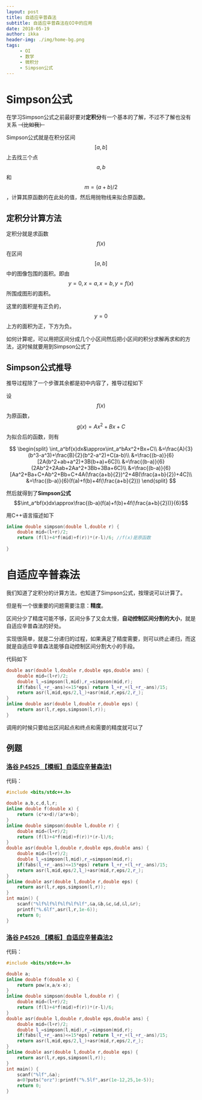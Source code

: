 ```yaml
---
layout: post
title: 自适应辛普森法
subtitle: 自适应辛普森法在OI中的应用
date: 2018-05-19
author: ikka
header-img: ./img/home-bg.png
tags: 
     - OI
     - 数学
     - 微积分
     - Simpson公式
---
```

# Simpson公式

在学习Simpson公式之前最好要对**定积分**有一个基本的了解，不过不了解也没有关系 ~~（比如我）~~

Simpson公式就是在积分区间$$[a,b]$$上去找三个点$$a,b$$和$$m=(a+b)/2$$，计算其原函数的在此处的值，然后用抛物线来拟合原函数。

## 定积分计算方法

定积分就是求函数$$f(x)$$在区间$$[a,b]$$中的图像包围的面积。即由$$y=0,x=a,x=b,y=f(x)$$所围成图形的面积。

这里的面积是有正负的，$$y=0$$上方的面积为正，下方为负。

如何计算呢，可以用把区间分成几个小区间然后把小区间的积分求解再求和的方法，这时候就要用到Simpson公式了

## Simpson公式推导

推导过程除了一个步骤其余都是初中内容了，推导过程如下

设$$f(x)$$为原函数，$$g(x)=Ax^2+Bx+C$$为拟合后的函数，则有

$$
\begin{split}
\int_a^bf(x)dx&\approx\int_a^bAx^2+Bx+C\\
&=\frac{A}{3}(b^3-a^3)+\frac{B}{2}(b^2-a^2)+C(a-b)\\
&=\frac{(b-a)}{6}[2A(b^2+ab+a^2)+3B(b+a)+6C]\\
&=\frac{(b-a)}{6}(2Ab^2+2Aab+2Aa^2+3Bb+3Ba+6C)\\
&=\frac{(b-a)}{6}[Aa^2+Ba+C+Ab^2+Bb+C+4A(\frac{a+b}{2})^2+4B(\frac{a+b}{2})+4C]\\
&=\frac{(b-a)}{6}(f(a)+f(b)+4f(\frac{a+b}{2}))
\end{split}
$$

然后就得到了**Simpson公式**$$\int_a^bf(x)dx\approx\frac{(b-a)(f(a)+f(b)+4f(\frac{a+b}{2}))}{6}$$

用C++语言描述如下

``` cpp
inline double simpson(double l,double r) {
	double mid=(l+r)/2;
	return (f(l)+4*f(mid)+f(r))*(r-l)/6; //f(x)是原函数
	
}
```

# 自适应辛普森法

我们知道了定积分的计算方法，也知道了Simpson公式，按理说可以计算了。

但是有一个很重要的问题需要注意：**精度**。

区间分少了精度可能不够，区间分多了又会太慢，**自动控制区间分割的大小**，就是自适应辛普森法的好处。

实现很简单，就是二分递归的过程，如果满足了精度需要，则可以终止递归，而这就是自适应辛普森法能够自动控制区间分割大小的手段。

代码如下

``` cpp
double asr(double l,double r,double eps,double ans) {
	double mid=(l+r)/2;
	double l_=simpson(l,mid),r_=simpson(mid,r);
	if(fabs(l_+r_-ans)<=15*eps) return l_+r_+(l_+r_-ans)/15;
	return asr(l,mid,eps/2,l_)+asr(mid,r,eps/2,r_);
}
inline double asr(double l,double r,double eps) {
	return asr(l,r,eps,simpson(l,r));
}
```

调用的时候只要给出区间起点和终点和需要的精度就可以了

## 例题

### [洛谷 P4525 【模板】自适应辛普森法1](https://www.luogu.org/problemnew/show/P4525)

代码：

``` cpp
#include <bits/stdc++.h>

double a,b,c,d,l,r;
inline double f(double x) {
	return (c*x+d)/(a*x+b);
}
inline double simpson(double l,double r) {
	double mid=(l+r)/2;
	return (f(l)+4*f(mid)+f(r))*(r-l)/6;
}
double asr(double l,double r,double eps,double ans) {
	double mid=(l+r)/2;
	double l_=simpson(l,mid),r_=simpson(mid,r);
	if(fabs(l_+r_-ans)<=15*eps) return l_+r_+(l_+r_-ans)/15;
	return asr(l,mid,eps/2,l_)+asr(mid,r,eps/2,r_);
}
inline double asr(double l,double r,double eps) {
	return asr(l,r,eps,simpson(l,r));
}
int main() {
	scanf("%lf%lf%lf%lf%lf%lf",&a,&b,&c,&d,&l,&r);
	printf("%.6lf",asr(l,r,1e-6));
	return 0;
}
```

### [洛谷 P4526 【模板】自适应辛普森法2](https://www.luogu.org/problemnew/show/P4526)

代码：

``` cpp
#include <bits/stdc++.h>

double a;
inline double f(double x) {
	return pow(x,a/x-x);
}
inline double simpson(double l,double r) {
	double mid=(l+r)/2;
	return (f(l)+4*f(mid)+f(r))*(r-l)/6;
}
double asr(double l,double r,double eps,double ans) {
	double mid=(l+r)/2;
	double l_=simpson(l,mid),r_=simpson(mid,r);
	if(fabs(l_+r_-ans)<=15*eps) return l_+r_+(l_+r_-ans)/15;
	return asr(l,mid,eps/2,l_)+asr(mid,r,eps/2,r_);
}
inline double asr(double l,double r,double eps) {
	return asr(l,r,eps,simpson(l,r));
}
int main() {
	scanf("%lf",&a);
	a<0?puts("orz"):printf("%.5lf",asr(1e-12,25,1e-5));
	return 0;
}
```
